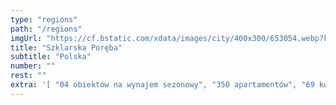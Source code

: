 ```yaml
---
type: "regions"
path: "/regions"
imgUrl: "https://cf.bstatic.com/xdata/images/city/400x300/653054.webp?k=7a9cdb5d930bc22dd126d62ab9ed9226de353cc9dee602cc7f1a2116655591d5&o="
title: "Szklarska Poręba"
subtitle: "Polska"
number: ""
rest: "" 
extra: '[ "04 obiektów na wynajem sezonowy", "350 apartamentów", "69 kwater prywatnych", "59 obiektów B&B", "26 domów wakacyjnych" ]'
---
```

